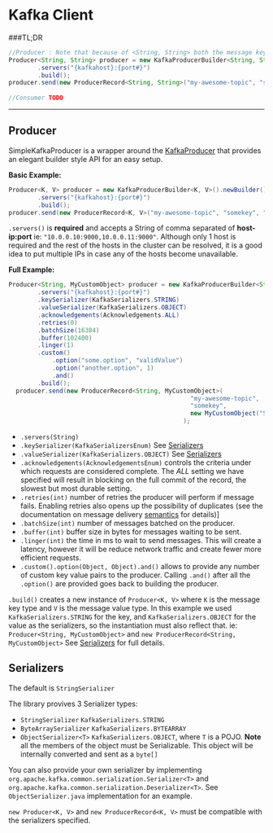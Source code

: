 # Kafka Client
###TL;DR
```JAVA
//Producer : Note that because of <String, String> both the message key and value must be Strings
Producer<String, String> producer = new KafkaProducerBuilder<String, String>().newBuilder()
        .servers("{kafkahost}:{port#}")
        .build();
producer.send(new ProducerRecord<String, String>("my-awesome-topic", "somekey", "somevalue"));
  
//Consumer TODO
```
---
## Producer
SimpleKafkaProducer is a wrapper around the [KafkaProducer](https://kafka.apache.org/090/javadoc/index.html?org/apache/kafka/clients/producer/KafkaProducer.html) that provides an elegant builder style API for an easy setup.

**Basic Example:**
```JAVA
Producer<K, V> producer = new KafkaProducerBuilder<K, V>().newBuilder()
        .servers("{kafkahost}:{port#}")
        .build();
producer.send(new ProducerRecord<K, V>("my-awesome-topic", "somekey", "somevalue"));
```
`.servers()` is **required** and accepts a String of comma separated of **host-ip:port** ie: `"10.0.0.10:9000,10.0.0.11:9000"`. Although only 1 host is required and the rest of the hosts in the cluster can be resolved, it is a good idea to put multiple IPs in case any of the hosts become unavailable.

**Full Example:**
```JAVA
Producer<String, MyCustomObject> producer = new KafkaProducerBuilder<String, MyCustomObject>().newBuilder()
        .servers("{kafkahost}:{port#}")
        .keySerializer(KafkaSerializers.STRING)
        .valueSerializer(KafkaSerializers.OBJECT)
        .acknowledgements(Acknowledgements.ALL)
        .retries(0)
        .batchSize(16384)
        .buffer(102400)
        .linger(1)
        .custom()
            .option("some.option", "validValue")
            .option("another.option", 1)
            .and()
        .build();
  producer.send(new ProducerRecord<String, MyCustomObject>(
                                                  "my-awesome-topic", 
                                                  "somekey", 
                                                  new MyCustomObject("Something", "Goes", "Here", 1)
                                                );
```
* `.servers(String)`
* `.keySerializer(KafkaSerializersEnum)` See [Serializers](#serializers)
* `.valueSerializer(KafkaSerializers.OBJECT)` See [Serializers](#serializers)
* `.acknowledgements(AcknowledgementsEnum)` controls the criteria under which requests are considered complete. The *ALL* setting we have specified will result in blocking on the full commit of the record, the slowest but most durable setting.
* `.retries(int)` number of retries the producer will perform if message fails. Enabling retries also opens up the possibility of duplicates (see the documentation on message delivery [semantics](http://kafka.apache.org/documentation.html#semantics) for details)]
* `.batchSize(int)` number of messages batched on the producer. 
* `.buffer(int)` buffer size in bytes for messages waiting to be sent.
* `.linger(int)` the time in ms to wait to send messages. This will create a latency, however it will be reduce network traffic and create fewer more efficient requests. 
* `.custom().option(Object, Object).and()` allows to provide any number of custom key value pairs to the producer. Calling `.and()` after all the `.option()` are provided goes back to building the producer.

`.build()` creates a new instance of `Producer<K, V>` where `K` is the message key type and `V` is the message value type. In this example we used `KafkaSerializers.STRING` for the key, and `KafkaSerializers.OBJECT` for the value as the serializers, so the instantiation must also reflect that. ie: `Producer<String, MyCustomObject>` and `new ProducerRecord<String, MyCustomObject>`
See [Serializers](#serializers) for full details.


## <a name="serializers"></a>Serializers
The default is `StringSerializer`

The library provives 3 Serializer types:
* `StringSerializer` `KafkaSerializers.STRING`
* `ByteArraySerializer` `KafkaSerializers.BYTEARRAY`
* `ObjectSerializer<T>` `KafkaSerializers.OBJECT`, where `T` is a POJO. **Note** all the members of the object must be Serializable. This object will be internally converted and sent as a `byte[]`

You can also provide your own serializer by implementing `org.apache.kafka.common.serialization.Serializer<T>` and `org.apache.kafka.common.serialization.Deserializer<T>`. See `ObjectSerializer.java` implementation for an example.

`new Producer<K, V>` and `new ProducerRecord<K, V>` must be compatible with the serializers specified.